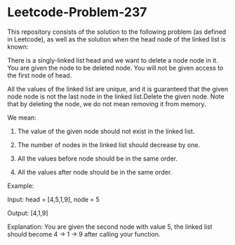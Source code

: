 # Leetcode-Problem-237

This repository consists of the solution to the following problem (as defined in Leetcode), as well as the solution when the head node of the linked list is known:

There is a singly-linked list head and we want to delete a node node in it. You are given the node to be deleted node. You will not be given access to the first node of head.

All the values of the linked list are unique, and it is guaranteed that the given node node is not the last node in the linked list.Delete the given node. Note that by deleting the node, we do not mean removing it from memory. 

We mean:

1) The value of the given node should not exist in the linked list.

2) The number of nodes in the linked list should decrease by one.

3) All the values before node should be in the same order.

4) All the values after node should be in the same order.

Example:

Input: head = [4,5,1,9], node = 5

Output: [4,1,9]

Explanation: You are given the second node with value 5, the linked list should become 4 -> 1 -> 9 after calling your function.

